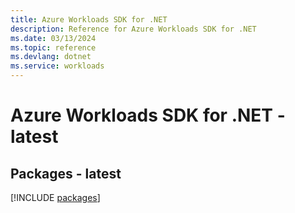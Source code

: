 ```yaml
---
title: Azure Workloads SDK for .NET
description: Reference for Azure Workloads SDK for .NET
ms.date: 03/13/2024
ms.topic: reference
ms.devlang: dotnet
ms.service: workloads
---
```

# Azure Workloads SDK for .NET - latest
## Packages - latest
[!INCLUDE [packages](workloads-index.md)]